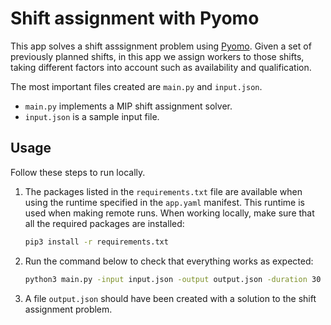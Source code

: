 # Shift assignment with Pyomo

This app solves a shift asssignment problem using [Pyomo][pyomo]. Given a
set of previously planned shifts, in this app we assign workers to those shifts,
taking different factors into account such as availability and qualification.

The most important files created are `main.py` and `input.json`.

* `main.py` implements a MIP shift assignment solver.
* `input.json` is a sample input file.

## Usage

Follow these steps to run locally.

1. The packages listed in the `requirements.txt` file are available when using
   the runtime specified in the `app.yaml` manifest. This runtime is used when
   making remote runs. When working locally, make sure that all the required
   packages are installed:

    ```bash
    pip3 install -r requirements.txt
    ```

1. Run the command below to check that everything works as expected:

    ```bash
    python3 main.py -input input.json -output output.json -duration 30
    ```

1. A file `output.json` should have been created with a solution to the shift
   assignment problem.

[pyomo]: http://www.pyomo.org/
